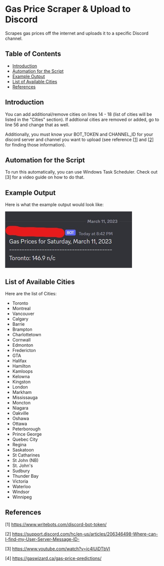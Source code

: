 # Gas Price Scraper & Upload to Discord
Scrapes gas prices off the internet and uploads it to a specific Discord channel.
## Table of Contents
- [Introduction](#Introduction)
- [Automation for the Script](#Automation-for-the-Script)
- [Example Output](#Example-Output)
- [List of Available Cities](#List-of-Available-Cities)
- [References](#References)

<h2 id="#Introduction">Introduction</h2>
You can add additional/remove cities on lines 14 - 18 (list of cities will be listed in the "Cities" section). If addtional cities are removed or added, go to line 56 and change that as well.

Additionally, you must know your BOT_TOKEN and CHANNEL_ID for your discord server and channel you want to upload (see reference [[1]](#References) and [[2]](#References) for finding those information).
<h2 id="#Automation-for-the-Script">Automation for the Script</h2>
To run this automatically, you can use Windows Task Scheduler. Check out [3] for a video guide on how to do that.
 <h2 id="#Example-Output">Example Output</h2>

Here is what the example output would look like:

![My Image](images/git_image1.jpg)
<h2 id="#List-of-Available-Cities">List of Available Cities</h2>

Here are the list of Cities:

- Toronto
- Montreal
- Vancouver
- Calgary
- Barrie
- Brampton
- Charlottetown
- Cornwall
- Edmonton
- Fredericton
- GTA
- Halifax
- Hamilton
- Kamloops
- Kelowna
- Kingston
- London
- Markham
- Mississauga
- Moncton
- Niagara
- Oakville
- Oshawa
- Ottawa
- Peterborough
- Prince George
- Quebec City
- Regina
- Saskatoon
- St Catharines
- St John (NB)
- St. John's
- Sudbury
- Thunder Bay
- Victoria
- Waterloo
- Windsor
- Winnipeg
## References

[1] https://www.writebots.com/discord-bot-token/

[2] https://support.discord.com/hc/en-us/articles/206346498-Where-can-I-find-my-User-Server-Message-ID-

[3] https://www.youtube.com/watch?v=ic4lUiDTbVI

[4] https://gaswizard.ca/gas-price-predictions/
